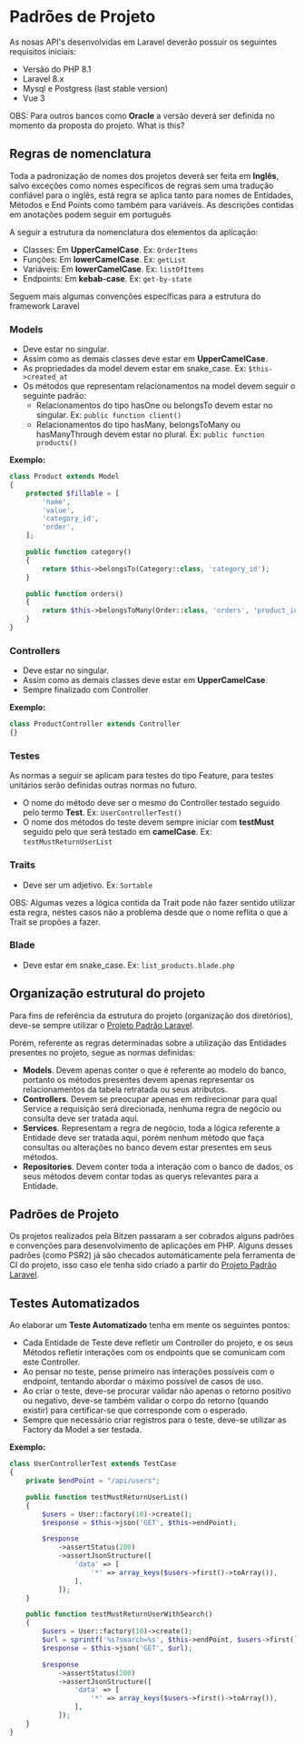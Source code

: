Padrões de Projeto
=======================================================

As nosas API's desenvolvidas em Laravel deverão possuir os seguintes requisitos iniciais:

- Versão do PHP 8.1
- Laravel 8.x
- Mysql e Postgress (last stable version)
- Vue 3

OBS: Para outros bancos como <b>Oracle</b> a versão deverá ser definida no momento da proposta do projeto.
What is this? <a name="what"></a>

Regras de nomenclatura
-------------
Toda a padronização de nomes dos projetos deverá ser feita em <b>Inglês</b>, salvo exceções como nomes específicos de regras sem uma tradução confiável para o inglês, está regra se aplica tanto para nomes de Entidades, Métodos e End Points como também para variáveis. As descrições contidas em anotações podem seguir em português

A seguir a estrutura da nomenclatura dos elementos da aplicação:

- Classes: Em **UpperCamelCase**. Ex: `OrderItems`
- Funções: Em **lowerCamelCase**. Ex: `getList`
- Variáveis: Em **lowerCamelCase**. Ex: `listOfItems`
- Endpoints: Em **kebab-case**. Ex: `get-by-state`

Seguem mais algumas convenções específicas para a estrutura do framework Laravel

<h3>Models</h3>

- Deve estar no singular.
- Assim como as demais classes deve estar em **UpperCamelCase**.
- As propriedades da model devem estar em snake_case. Ex: `$this->created_at`
- Os métodos que representam relacionamentos na model devem seguir o seguinte padrão:
  - Relacionamentos do tipo hasOne ou belongsTo devem estar no singular. Ex: `public function client()`
  - Relacionamentos do tipo hasMany, belongsToMany ou hasManyThrough devem estar no plural. Ex: `public function products()`

**Exemplo:**
```php
class Product extends Model
{
    protected $fillable = [
        'name',
        'value',
        'category_id',
        'order',
    ];

    public function category()
    {
        return $this->belongsTo(Category::class, 'category_id');
    }

    public function orders()
    {
        return $this->belongsToMany(Order::class, 'orders', 'product_id');
    }
}
```

<h3>Controllers</h3>

- Deve estar no singular.
- Assim como as demais classes deve estar em **UpperCamelCase**.
- Sempre finalizado com Controller

**Exemplo:**
```php
class ProductController extends Controller
{}
```

<h3>Testes</h3>

As normas a seguir se aplicam para testes do tipo Feature, para testes unitários serão definidas outras normas no futuro.

- O nome do método deve ser o mesmo do Controller testado seguido pelo termo **Test**. Ex: `UserControllerTest()`
- O nome dos métodos do teste devem sempre iniciar com **testMust** seguido pelo que será testado em **camelCase**. Ex: `testMustReturnUserList`

<h3>Traits</h3>

- Deve ser um adjetivo. Ex: `Sortable`

OBS: Algumas vezes a lógica contida da Trait pode não fazer sentido utilizar esta regra, nestes casos não a problema desde que o nome reflita o que a Trait se propões a fazer.

<h3>Blade</h3>

- Deve estar em snake_case. Ex: `list_products.blade.php`

Organização estrutural do projeto
-------------
Para fins de referência da estrutura do projeto (organização dos diretórios), deve-se sempre utilizar o [Projeto Padrão Laravel](https://github.com/bitzentecnologia/default-laravel-project).

Porém, referente as regras determinadas sobre a utilização das Entidades presentes no projeto, segue as normas definidas:

- **Models**. Devem apenas conter o que é referente ao modelo do banco, portanto os métodos presentes devem apenas representar os relacionamentos da tabela retratada ou seus atributos.
- **Controllers**. Devem se preocupar apenas em redirecionar para qual Service a requisição será direcionada, nenhuma regra de negócio ou consulta deve ser tratada aqui.
- **Services**. Representam a regra de negócio, toda a lógica referente a Entidade deve ser tratada aqui, porém nenhum método que faça consultas ou alterações no banco devem estar presentes em seus métodos.
- **Repositories**. Devem conter toda a interação com o banco de dados, os seus métodos devem contar todas as querys relevantes para a Entidade.

Padrões de Projeto
-------------

Os projetos realizados pela Bitzen passaram a ser cobrados alguns padrões e convenções para desenvolvimento de aplicações em PHP. Alguns desses padrões (como PSR2) já são checados automáticamente pela ferramenta de CI do projeto, isso caso ele tenha sido criado a partir do [Projeto Padrão Laravel](https://github.com/bitzentecnologia/default-laravel-project).



Testes Automatizados
-------------

Ao elaborar um **Teste Automatizado** tenha em mente os seguintes pontos:

- Cada Entidade de Teste deve refletir um Controller do projeto, e os seus Métodos refletir interações com os endpoints que se comunicam com este Controller.
- Ao pensar no teste, pense primeiro nas interações possíveis com o endpoint, tentando abordar o máximo possível de casos de uso.
- Ao criar o teste, deve-se procurar validar não apenas o retorno positivo ou negativo, deve-se também validar o corpo do retorno (quando existir) para certificar-se que corresponde com o esperado.
- Sempre que necessário criar registros para o teste, deve-se utilizar as Factory da Model a ser testada.


**Exemplo:**
```php
class UserControllerTest extends TestCase
{
    private $endPoint = "/api/users";

    public function testMustReturnUserList()
    {
        $users = User::factory(10)->create();
        $response = $this->json('GET', $this->endPoint);

        $response
            ->assertStatus(200)
            ->assertJsonStructure([
                'data' => [
                    '*' => array_keys($users->first()->toArray()),
                ],
            ]);
    }

    public function testMustReturnUserWithSearch()
    {
        $users = User::factory(10)->create();
        $url = sprintf('%s?search=%s', $this->endPoint, $users->first()->name);
        $response = $this->json('GET', $url);

        $response
            ->assertStatus(200)
            ->assertJsonStructure([
                'data' => [
                    '*' => array_keys($users->first()->toArray()),
                ],
            ]);
    }
}
```